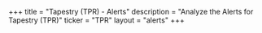 +++
title = "Tapestry (TPR) - Alerts"
description = "Analyze the Alerts for Tapestry (TPR)"
ticker = "TPR"
layout = "alerts"
+++

